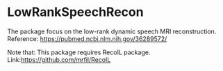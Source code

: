 # LowRankSpeechRecon

The package focus on the low-rank dynamic speech MRI reconstruction. Reference: https://pubmed.ncbi.nlm.nih.gov/36289572/

Note that: This package requires RecoIL package. Link:https://github.com/mrfil/RecoIL

